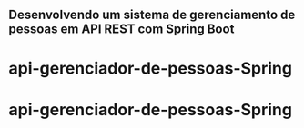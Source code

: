 <h2>Desenvolvendo um sistema de gerenciamento de pessoas em API REST com Spring Boot</h2>





# api-gerenciador-de-pessoas-Spring
# api-gerenciador-de-pessoas-Spring
